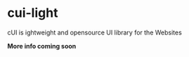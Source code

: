 # cui-light
cUI is ightweight and opensource UI library for the Websites

**More info coming soon**
